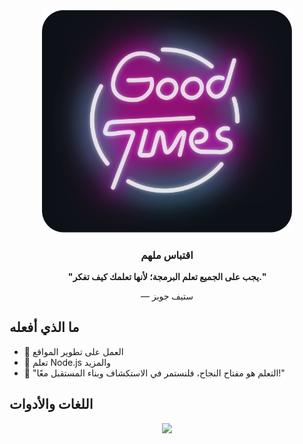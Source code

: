 <div align="center">
	<br>
		<img src="good-times.svg" width="400px">
	<br>
	<h3>اقتباس ملهم</h3>
	<p><strong>"يجب على الجميع تعلم البرمجة؛ لأنها تعلمك كيف تفكر."</strong></p>
	<p>— ستيف جوبز</p>
</div>

## ما الذي أفعله

- 🔭 العمل على تطوير المواقع 
- 🌱 تعلم Node.js والمزيد
- 🌟 "التعلم هو مفتاح النجاح، فلنستمر في الاستكشاف وبناء المستقبل معًا!" 

## اللغات والأدوات

<p align="center"> 
	<a href="https://github.com/TeamError1"> 
		<img src="https://skillicons.dev/icons?i=vscode,replit,github,mongodb,css,html,js,express,bots,nodejs,laravel,bootstrap,flutter,sublime,webstorm,phpstorm,figma,python,postman,react,vscodium,windows,redhat,wordpress,postgres,mysql,neovim,mint,kali,heroku"> 
	</a> 
</p>
